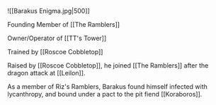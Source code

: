 ![[Barakus Enigma.jpg|500]]

Founding Member of [[The Ramblers]]

Owner/Operator of [[TT's Tower]]

Trained by [[Roscoe Cobbletop]]

Raised by [[Roscoe Cobbletop]], he joined [[The Ramblers]] after the dragon attack at [[Leilon]]. 

As a member of Riz's Ramblers, Barakus found himself infected with lycanthropy, and bound under a pact to the pit fiend [[Koraboros]].